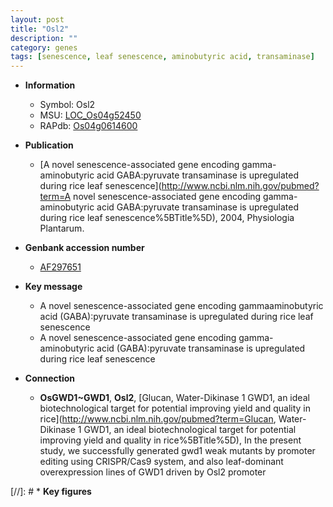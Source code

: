 ```yaml
---
layout: post
title: "Osl2"
description: ""
category: genes
tags: [senescence, leaf senescence, aminobutyric acid, transaminase]
---
```


* **Information**  
    + Symbol: Osl2  
    + MSU: [LOC_Os04g52450](http://rice.uga.edu/cgi-bin/ORF_infopage.cgi?orf=LOC_Os04g52450)  
    + RAPdb: [Os04g0614600](http://rapdb.dna.affrc.go.jp/viewer/gbrowse_details/irgsp1?name=Os04g0614600)  

* **Publication**  
    + [A novel senescence-associated gene encoding gamma-aminobutyric acid GABA:pyruvate transaminase is upregulated during rice leaf senescence](http://www.ncbi.nlm.nih.gov/pubmed?term=A novel senescence-associated gene encoding gamma-aminobutyric acid GABA:pyruvate transaminase is upregulated during rice leaf senescence%5BTitle%5D), 2004, Physiologia Plantarum.

* **Genbank accession number**  
    + [AF297651](http://www.ncbi.nlm.nih.gov/nuccore/AF297651)

* **Key message**  
    + A novel senescence-associated gene encoding gammaaminobutyric acid (GABA):pyruvate transaminase is upregulated during rice leaf senescence
    + A novel senescence-associated gene encoding gamma-aminobutyric acid (GABA):pyruvate transaminase is upregulated during rice leaf senescence

* **Connection**  
    + __OsGWD1~GWD1__, __Osl2__, [Glucan, Water-Dikinase 1 GWD1, an ideal biotechnological target for potential improving yield and quality in rice](http://www.ncbi.nlm.nih.gov/pubmed?term=Glucan, Water-Dikinase 1 GWD1, an ideal biotechnological target for potential improving yield and quality in rice%5BTitle%5D),  In the present study, we successfully generated gwd1 weak mutants by promoter editing using CRISPR/Cas9 system, and also leaf-dominant overexpression lines of GWD1 driven by Osl2 promoter

[//]: # * **Key figures**  


